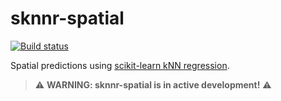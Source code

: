 # sknnr-spatial

[![Build status](https://github.com/lemma-osu/sknnr-spatial/actions/workflows/ci.yaml/badge.svg)](https://github.com/lemma-osu/sknnr-spatial/actions/workflows/ci.yaml)

Spatial predictions using [scikit-learn kNN regression](https://github.com/lemma-osu/sknnr).

> ⚠️ **WARNING: sknnr-spatial is in active development!** ⚠️